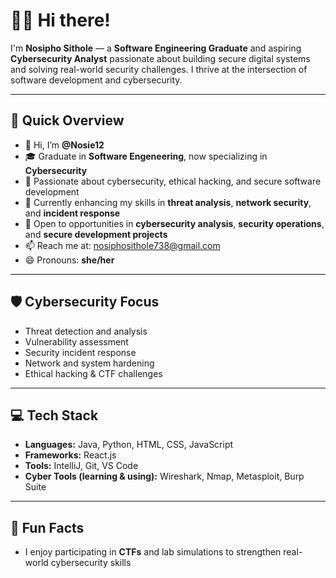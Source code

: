 # 👋🏼 Hi there!

I'm **Nosipho Sithole** — a **Software Engineering Graduate** and aspiring **Cybersecurity Analyst** passionate about building secure digital systems and solving real-world security challenges. I thrive at the intersection of software development and cybersecurity.

---

## 🚀 Quick Overview

- 👋 Hi, I’m **@Nosie12**  
- 🎓 Graduate in **Software Engeneering**, now specializing in **Cybersecurity**  
- 👀 Passionate about cybersecurity, ethical hacking, and secure software development  
- 🌱 Currently enhancing my skills in **threat analysis**, **network security**, and **incident response**  
- 💼 Open to opportunities in **cybersecurity analysis**, **security operations**, and **secure development projects**  
- 📫 Reach me at: [nosiphosithole738@gmail.com](mailto:nosiphosithole738@gmail.com)  
- 😄 Pronouns: **she/her**

---

## 🛡️ Cybersecurity Focus

- Threat detection and analysis  
- Vulnerability assessment  
- Security incident response  
- Network and system hardening  
- Ethical hacking & CTF challenges  

---

## 💻 Tech Stack

- **Languages:** Java, Python, HTML, CSS, JavaScript  
- **Frameworks:** React.js  
- **Tools:** IntelliJ, Git, VS Code  
- **Cyber Tools (learning & using):** Wireshark, Nmap, Metasploit, Burp Suite  

---

## 🌈 Fun Facts

- I enjoy participating in **CTFs** and lab simulations to strengthen real-world cybersecurity skills
